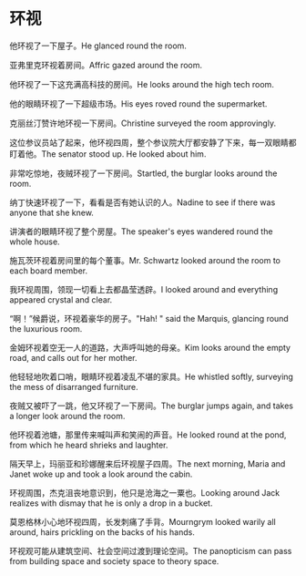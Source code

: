 # 环视

<p><span class="chinese">他环视了一下屋子。</span><span class="english">He glanced round the room.</span></p>

<p><span class="chinese">亚弗里克环视着房间。</span><span class="english">Affric gazed around the room.</span></p>

<p><span class="chinese">他环视了一下这充满高科技的房间。</span><span class="english">He looks around the high tech room.</span></p>

<p><span class="chinese">他的眼睛环视了一下超级市场。</span><span class="english">His eyes roved round the supermarket.</span></p>

<p><span class="chinese">克丽丝汀赞许地环视一下房间。</span><span class="english">Christine surveyed the room approvingly.</span></p>

<p><span class="chinese">这位参议员站了起来，他环视四周，整个参议院大厅都安静了下来，每一双眼睛都盯着他。</span><span class="english">The senator stood up. He looked about him.</span></p>

<p><span class="chinese">非常吃惊地，夜贼环视了一下房间。</span><span class="english">Startled, the burglar looks around the room.</span></p>

<p><span class="chinese">纳丁快速环视了一下，看看是否有她认识的人。</span><span class="english">Nadine to see if there was anyone that she knew.</span></p>

<p><span class="chinese">讲演者的眼睛环视了整个房屋。</span><span class="english">The speaker's eyes wandered round the whole house.</span></p>

<p><span class="chinese">施瓦茨环视着房间里的每个董事。</span><span class="english">Mr. Schwartz looked around the room to each board member.</span></p>

<p><span class="chinese">我环视周围，领现一切看上去都晶莹透辟。</span><span class="english">I looked around and everything appeared crystal and clear.</span></p>

<p><span class="chinese">“啊！”候爵说，环视着豪华的房子。</span><span class="english">"Hah! " said the Marquis, glancing round the luxurious room.</span></p>

<p><span class="chinese">金姆环视着空无一人的道路，大声呼叫她的母亲。</span><span class="english">Kim looks around the empty road, and calls out for her mother.</span></p>

<p><span class="chinese">他轻轻地吹着口哨，眼睛环视着凌乱不堪的家具。</span><span class="english">He whistled softly, surveying the mess of disarranged furniture.</span></p>

<p><span class="chinese">夜贼又被吓了一跳，他又环视了一下房间。</span><span class="english">The burglar jumps again, and takes a longer look around the room.</span></p>

<p><span class="chinese">他环视着池塘，那里传来喊叫声和笑闹的声音。</span><span class="english">He looked round at the pond, from which he heard shrieks and laughter.</span></p>

<p><span class="chinese">隔天早上，玛丽亚和珍娜醒来后环视屋子四周。</span><span class="english">The next morning, Maria and Janet woke up and took a look around the cabin.</span></p>

<p><span class="chinese">环视周围，杰克沮丧地意识到，他只是沧海之一粟也。</span><span class="english">Looking around Jack realizes with dismay that he is only a drop in a bucket.</span></p>

<p><span class="chinese">莫恩格林小心地环视四周，长发刺痛了手背。</span><span class="english">Mourngrym looked warily all around, hairs prickling on the backs of his hands.</span></p>

<p><span class="chinese">环视观可能从建筑空间、社会空间过渡到理论空间。</span><span class="english">The panopticism can pass from building space and society space to theory space.</span></p>

